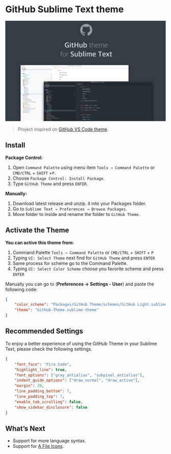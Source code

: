 # GitHub Sublime Text theme

![GitHub Sublime Text theme](./assets/screen.png)

> Project inspired on [GitHub VS Code theme](https://github.com/primer/github-vscode-theme).

## Install

**Package Control:**

1. Open `Command Palette` using menu item `Tools → Command Palette` or `CMD/CTRL` + `SHIFT` +`P`.
2. Choose `Package Control: Install Package`.
3. Type `GitHub Theme` and press `ENTER`.

**Manually:**

1. Download latest release and unzip. it into your Packages folder.
2. Go to `Sublime Text → Preferences → Browse Packages`.
3. Move folder to inside and rename the folder to `GitHub Theme`.

## Activate the Theme

**You can active this theme from:**

1. Command Palette `Tools → Command Palette` or `CMD/CTRL` + `SHIFT` + `P`
2. Typing `UI: Select Theme` next find for `GitHub Theme` and press `ENTER`
3. Same process for scheme go to the Command Palette.
4. Typing `UI: Select Color Scheme` choose you favorite scheme and press `ENTER`

Manually you can go to (**Preferences → Settings - User**) and paste the following code:

```json
{
    "color_scheme": "Packages/GitHub Theme/schemes/GitHub Light.sublime-color-scheme",
    "theme": "GitHub-Theme.sublime-theme"
}
```

## Recommended Settings

To enjoy a better experience of using the GitHub Theme in your Sublime Text, please check the following settings.

```json
{
    "font_face": "Fira Code",
    "highlight_line": true,
    "font_options": ["gray_antialias", "subpixel_antialias"], 
    "indent_guide_options": ["draw_normal", "draw_active"], 
    "margin": 20,
    "line_padding_bottom": 7,
    "line_padding_top": 7,
    "enable_tab_scrolling": false,
    "show_sidebar_disclosure": false
}
```

## What’s Next

-   Support for more language syntax.
-   Support for [A File Icons](https://github.com/SublimeText/AFileIcon).
